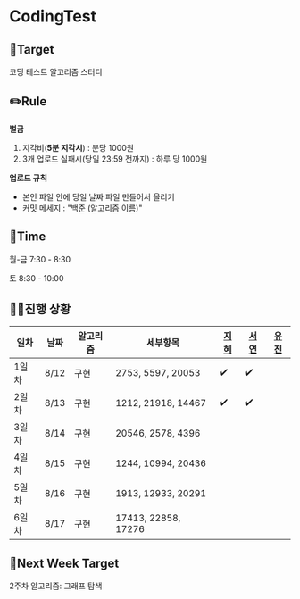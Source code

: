 # CodingTest






## 🎯Target
코딩 테스트 알고리즘 스터디

## ✏️Rule
  **벌금**
1. 지각비(**5분 지각시**) : 분당 1000원
2. 3개 업로드 실패시(당일 23:59 전까지) : 하루 당 1000원

**업로드 규칙**
- 본인 파일 안에 당일 날짜 파일 만들어서 올리기
- 커밋 메세지 : "백준 (알고리즘 이름)"

## 📅Time
월-금 7:30 - 8:30

토 8:30 - 10:00

## 🏃‍♀️진행 상황

|일차|날짜| 알고리즘 | 세부항목 |[지혜](https://github.com/Jihye511)|[서연](https://github.com/seoyeon2001)|[유진](https://github.com/g0yujin)|
|---|---|---|---|---|---|---|
|1일차|8/12|구현|2753, 5597, 20053|✔️|✔️||
|2일차|8/13|구현|1212, 21918, 14467|✔️|✔️||
|3일차|8/14|구현|20546, 2578, 4396||||
|4일차|8/15|구현|1244, 10994, 20436||||
|5일차|8/16|구현|1913, 12933, 20291||||
|6일차|8/17|구현|17413, 22858, 17276||||


## 🎯Next Week Target
2주차 알고리즘: 그래프 탐색
